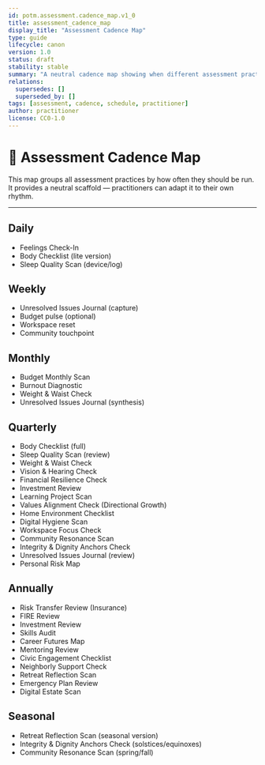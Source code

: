 ```yaml
---
id: potm.assessment.cadence_map.v1_0
title: assessment_cadence_map
display_title: "Assessment Cadence Map"
type: guide
lifecycle: canon
version: 1.0
status: draft
stability: stable
summary: "A neutral cadence map showing when different assessment practices should be run: daily through seasonal."
relations:
  supersedes: []
  superseded_by: []
tags: [assessment, cadence, schedule, practitioner]
author: practitioner
license: CC0-1.0
---
```


# 📅 Assessment Cadence Map

This map groups all assessment practices by how often they should be run. It provides a neutral scaffold — practitioners can adapt it to their own rhythm.

---

## Daily
- Feelings Check-In
- Body Checklist (lite version)
- Sleep Quality Scan (device/log)

## Weekly
- Unresolved Issues Journal (capture)
- Budget pulse (optional)
- Workspace reset
- Community touchpoint

## Monthly
- Budget Monthly Scan
- Burnout Diagnostic
- Weight & Waist Check
- Unresolved Issues Journal (synthesis)

## Quarterly
- Body Checklist (full)
- Sleep Quality Scan (review)
- Weight & Waist Check
- Vision & Hearing Check
- Financial Resilience Check
- Investment Review
- Learning Project Scan
- Values Alignment Check (Directional Growth)
- Home Environment Checklist
- Digital Hygiene Scan
- Workspace Focus Check
- Community Resonance Scan
- Integrity & Dignity Anchors Check
- Unresolved Issues Journal (review)
- Personal Risk Map

## Annually
- Risk Transfer Review (Insurance)
- FIRE Review
- Investment Review
- Skills Audit
- Career Futures Map
- Mentoring Review
- Civic Engagement Checklist
- Neighborly Support Check
- Retreat Reflection Scan
- Emergency Plan Review
- Digital Estate Scan

## Seasonal
- Retreat Reflection Scan (seasonal version)
- Integrity & Dignity Anchors Check (solstices/equinoxes)
- Community Resonance Scan (spring/fall)
